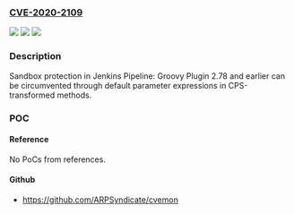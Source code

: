 ### [CVE-2020-2109](https://cve.mitre.org/cgi-bin/cvename.cgi?name=CVE-2020-2109)
![](https://img.shields.io/static/v1?label=Product&message=Jenkins%20Pipeline%3A%20Groovy%20Plugin&color=blue)
![](https://img.shields.io/static/v1?label=Version&message=%3C%3D%202.78%20&color=brighgreen)
![](https://img.shields.io/static/v1?label=Vulnerability&message=CWE-265&color=brighgreen)

### Description

Sandbox protection in Jenkins Pipeline: Groovy Plugin 2.78 and earlier can be circumvented through default parameter expressions in CPS-transformed methods.

### POC

#### Reference
No PoCs from references.

#### Github
- https://github.com/ARPSyndicate/cvemon

